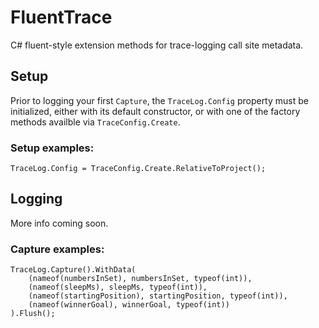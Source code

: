 # FluentTrace
C# fluent-style extension methods for trace-logging call site metadata.

## Setup
Prior to logging your first `Capture`, the `TraceLog.Config` property must be initialized, either with its default constructor, or with one of the factory methods availble via `TraceConfig.Create`.

### Setup examples:
```
TraceLog.Config = TraceConfig.Create.RelativeToProject();
```

## Logging
More info coming soon.

### Capture examples:
```
TraceLog.Capture().WithData(
    (nameof(numbersInSet), numbersInSet, typeof(int)),
    (nameof(sleepMs), sleepMs, typeof(int)),
    (nameof(startingPosition), startingPosition, typeof(int)),
    (nameof(winnerGoal), winnerGoal, typeof(int))
).Flush();
```

